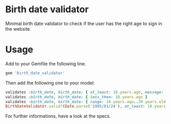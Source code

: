 # Birth date validator
Minimal birth date validator to check if the user has the right age to sign in the website.

# Usage
Add to your Gemfile the following line.

```ruby
gem 'birth_date_validator'
```

Then add the following one to your model:

```ruby
validates :birth_date, birth_date: { at_least: 18.years.ago, message: 'come back when you will be older' }
validates :birth_date, birth_date: { less_then: 18.years.ago }
validates :birth_date, birth_date: { range: 18.years.ago..30.years.old }
BirthDateValidator.valid?(Date.parse('1995/01/24'), at_least: 18.years.ago)
```

For further informations, have a look at the specs.
